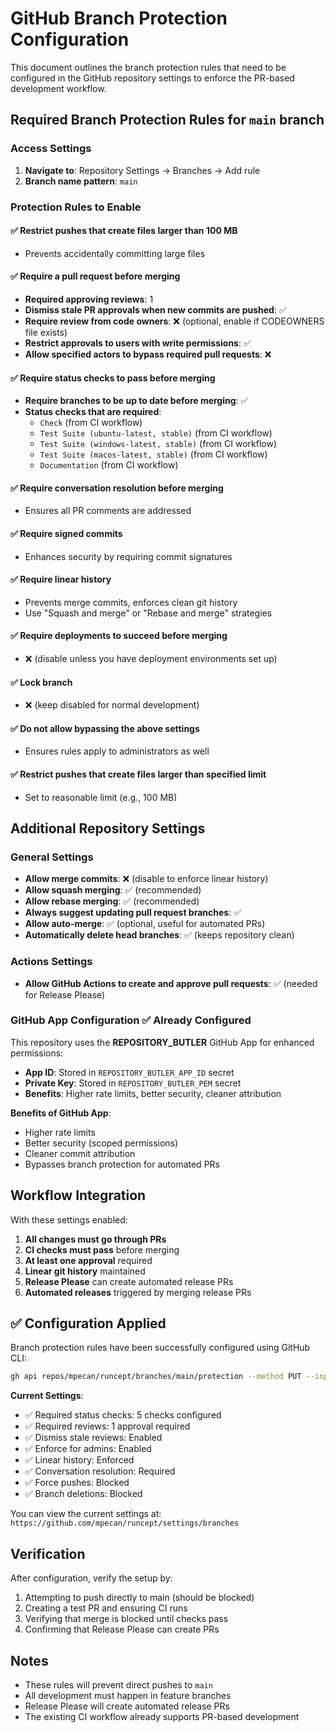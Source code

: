 # GitHub Branch Protection Configuration

This document outlines the branch protection rules that need to be configured in the GitHub repository settings to enforce the PR-based development workflow.

## Required Branch Protection Rules for `main` branch

### Access Settings
1. **Navigate to**: Repository Settings → Branches → Add rule
2. **Branch name pattern**: `main`

### Protection Rules to Enable

#### ✅ Restrict pushes that create files larger than 100 MB
- Prevents accidentally committing large files

#### ✅ Require a pull request before merging
- **Required approving reviews**: 1
- **Dismiss stale PR approvals when new commits are pushed**: ✅
- **Require review from code owners**: ❌ (optional, enable if CODEOWNERS file exists)
- **Restrict approvals to users with write permissions**: ✅
- **Allow specified actors to bypass required pull requests**: ❌

#### ✅ Require status checks to pass before merging
- **Require branches to be up to date before merging**: ✅
- **Status checks that are required**:
  - `Check` (from CI workflow)
  - `Test Suite (ubuntu-latest, stable)` (from CI workflow)
  - `Test Suite (windows-latest, stable)` (from CI workflow)  
  - `Test Suite (macos-latest, stable)` (from CI workflow)
  - `Documentation` (from CI workflow)

#### ✅ Require conversation resolution before merging
- Ensures all PR comments are addressed

#### ✅ Require signed commits
- Enhances security by requiring commit signatures

#### ✅ Require linear history
- Prevents merge commits, enforces clean git history
- Use "Squash and merge" or "Rebase and merge" strategies

#### ✅ Require deployments to succeed before merging
- ❌ (disable unless you have deployment environments set up)

#### ✅ Lock branch
- ❌ (keep disabled for normal development)

#### ✅ Do not allow bypassing the above settings
- Ensures rules apply to administrators as well

#### ✅ Restrict pushes that create files larger than specified limit
- Set to reasonable limit (e.g., 100 MB)

## Additional Repository Settings

### General Settings
- **Allow merge commits**: ❌ (disable to enforce linear history)
- **Allow squash merging**: ✅ (recommended)
- **Allow rebase merging**: ✅ (recommended)
- **Always suggest updating pull request branches**: ✅
- **Allow auto-merge**: ✅ (optional, useful for automated PRs)
- **Automatically delete head branches**: ✅ (keeps repository clean)

### Actions Settings
- **Allow GitHub Actions to create and approve pull requests**: ✅ (needed for Release Please)

### GitHub App Configuration ✅ Already Configured

This repository uses the **REPOSITORY_BUTLER** GitHub App for enhanced permissions:

- **App ID**: Stored in `REPOSITORY_BUTLER_APP_ID` secret
- **Private Key**: Stored in `REPOSITORY_BUTLER_PEM` secret
- **Benefits**: Higher rate limits, better security, cleaner attribution

**Benefits of GitHub App**:
- Higher rate limits
- Better security (scoped permissions)
- Cleaner commit attribution
- Bypasses branch protection for automated PRs

## Workflow Integration

With these settings enabled:

1. **All changes must go through PRs**
2. **CI checks must pass** before merging
3. **At least one approval** required
4. **Linear git history** maintained
5. **Release Please** can create automated release PRs
6. **Automated releases** triggered by merging release PRs

## ✅ Configuration Applied

Branch protection rules have been successfully configured using GitHub CLI:

```bash
gh api repos/mpecan/runcept/branches/main/protection --method PUT --input branch-protection.json
```

**Current Settings**:
- ✅ Required status checks: 5 checks configured
- ✅ Required reviews: 1 approval required
- ✅ Dismiss stale reviews: Enabled
- ✅ Enforce for admins: Enabled
- ✅ Linear history: Enforced
- ✅ Conversation resolution: Required
- ✅ Force pushes: Blocked
- ✅ Branch deletions: Blocked

You can view the current settings at: `https://github.com/mpecan/runcept/settings/branches`

## Verification

After configuration, verify the setup by:

1. Attempting to push directly to main (should be blocked)
2. Creating a test PR and ensuring CI runs
3. Verifying that merge is blocked until checks pass
4. Confirming that Release Please can create PRs

## Notes

- These rules will prevent direct pushes to `main`
- All development must happen in feature branches
- Release Please will create automated release PRs
- The existing CI workflow already supports PR-based development